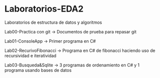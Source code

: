 # Laboratorios-EDA2
Laboratorios de estructura de datos y algoritmos

Lab00-Practica con git    -> Documentos de prueba para repasar git

Lab01-ConsoleApp          -> Primer programa en C#

Lab02-RecurivoFibonacci   -> Programa en C# de fibonacci haciendo uso de recursividad e iteratividad

Lab03-Busqueda&Sqlite     -> 3 programas de ordenamiento en C# y 1 programa usando bases de datos
